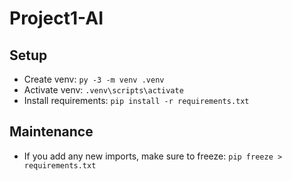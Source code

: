 # Project1-AI

## Setup

- Create venv: `py -3 -m venv .venv`
- Activate venv: `.venv\scripts\activate`
- Install requirements: `pip install -r requirements.txt`

## Maintenance

- If you add any new imports, make sure to freeze: `pip freeze > requirements.txt`
